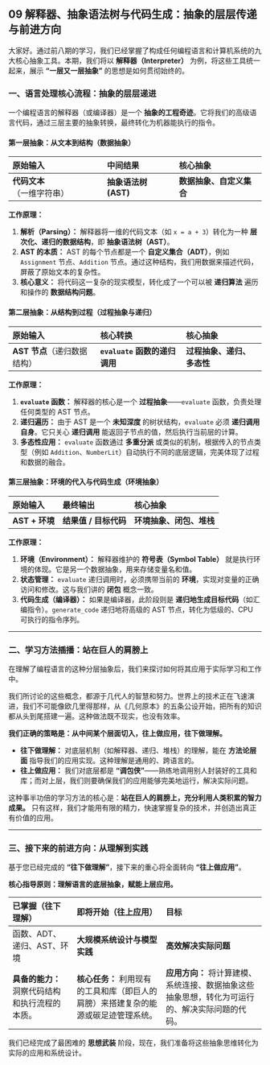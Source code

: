 ## **09 解释器、抽象语法树与代码生成：抽象的层层传递与前进方向**

大家好。通过前八期的学习，我们已经掌握了构成任何编程语言和计算机系统的九大核心抽象工具。本期，我们将以 **解释器（Interpreter）** 为例，将这些工具统一起来，展示 **“一层又一层抽象”** 的思想是如何贯彻始终的。

### **一、语言处理核心流程：抽象的层层递进**

一个编程语言的解释器（或编译器）是一个 **抽象的工程奇迹**。它将我们的高级语言代码，通过三层主要的抽象转换，最终转化为机器能执行的指令。

#### **第一层抽象：从文本到结构（数据抽象）**

| 原始输入 | 中间结果 | 核心抽象 |
| :--- | :--- | :--- |
| **代码文本**（一维字符串） | **抽象语法树 (AST)** | **数据抽象、自定义集合** |

**工作原理：**

1.  **解析（Parsing）：** 解释器将一维的代码文本（如 `x = a + 3`）转化为一种 **层次化、递归的数据结构**，即 **抽象语法树（AST）**。
2.  **AST 的本质：** AST 的每个节点都是一个 **自定义集合（ADT）**，例如 `Assignment` 节点、`Addition` 节点。通过这种结构，我们用数据来描述代码，屏蔽了原始文本的复杂性。
3.  **核心意义：** 将代码这一复杂的现实模型，转化成了一个可以被 **递归算法** 遍历和操作的 **数据结构问题**。

#### **第二层抽象：从结构到过程（过程抽象与递归）**

| 原始输入 | 核心转换 | 核心抽象 |
| :--- | :--- | :--- |
| **AST 节点**（递归数据结构） | **`evaluate` 函数的递归调用** | **过程抽象、递归、多态性** |

**工作原理：**

1.  **`evaluate` 函数：** 解释器的核心是一个 **过程抽象**——`evaluate` 函数，负责处理任何类型的 AST 节点。
2.  **递归遍历：** 由于 AST 是一个 **未知深度** 的树状结构，`evaluate` 必须 **递归调用自身**。它只关心 **递归调用** 能返回子节点的值，然后执行当前层的计算。
3.  **多态性应用：** `evaluate` 函数通过 **多重分派** 或类似的机制，根据传入的节点类型（例如 `Addition`、`NumberLit`）自动执行不同的底层逻辑，完美体现了过程和数据的融合。

#### **第三层抽象：环境的代入与代码生成（环境抽象）**

| 原始输入 | 最终输出 | 核心抽象 |
| :--- | :--- | :--- |
| **AST + 环境** | **结果值 / 目标代码** | **环境抽象、闭包、堆栈** |

**工作原理：**

1.  **环境（Environment）：** 解释器维护的 **符号表（Symbol Table）** 就是执行环境的体现。它是另一个数据抽象，用来存储变量名和值。
2.  **状态管理：** `evaluate` 递归调用时，必须携带当前的 **环境**，实现对变量的正确访问和修改。这与我们讲的 **闭包** 概念一致。
3.  **代码生成（编译器）：** 如果是编译器，此阶段则是 **递归地生成目标代码**（如汇编指令）。`generate_code` 递归地将高级的 AST 节点，转化为低级的、CPU 可执行的指令序列。

---

### **二、学习方法插播：站在巨人的肩膀上**

在理解了编程语言的这种分层抽象后，我们来探讨如何将其应用于实际学习和工作中。

我们所讨论的这些概念，都源于几代人的智慧和努力。世界上的技术正在飞速演进，我们不可能像欧几里得那样，从《几何原本》的五条公设开始，把所有的知识都从头到尾搭建一遍。这种做法既不现实，也没有效率。

**我们正确的策略是：从中间某个层面切入，往上做应用，往下做理解。**

* **往下做理解：** 对底层机制（如解释器、递归、堆栈）的理解，能在 **方法论层面** 指导我们的应用实现。这种理解是通用的、跨语言的。
* **往上做应用：** 我们对底层都是 **“调包侠”**——熟练地调用别人封装好的工具和库；而对上层，我们则要确保我们的应用能够完美地运行，解决实际问题。

这种事半功倍的学习方法的核心是：**站在巨人的肩膀上，充分利用人类积累的智力成果。** 只有这样，我们才能用有限的精力，快速掌握复杂的技术，并创造出真正有价值的应用。

---

### **三、接下来的前进方向：从理解到实践**

基于您已经完成的 **“往下做理解”**，接下来的重心将全面转向 **“往上做应用”**。

**核心指导原则：理解语言的底层抽象，赋能上层应用。**

| 已掌握（往下理解） | 即将开始（往上应用） | 目标 |
| :--- | :--- | :--- |
| 函数、ADT、递归、AST、环境 | **大规模系统设计与模型实践** | **高效解决实际问题** |
| **具备的能力：** 洞察代码结构和执行流程的本质。 | **核心任务：** 利用现有的工具和库（即巨人的肩膀）来搭建复杂的能源或碳足迹管理系统。 | **应用方向：** 将计算建模、系统连接、数据抽象这些抽象思想，转化为可运行的、解决实际问题的代码。 |

我们已经完成了最困难的 **思想武装** 阶段，现在，我们准备将这些抽象思维转化为实际的应用和系统设计。
